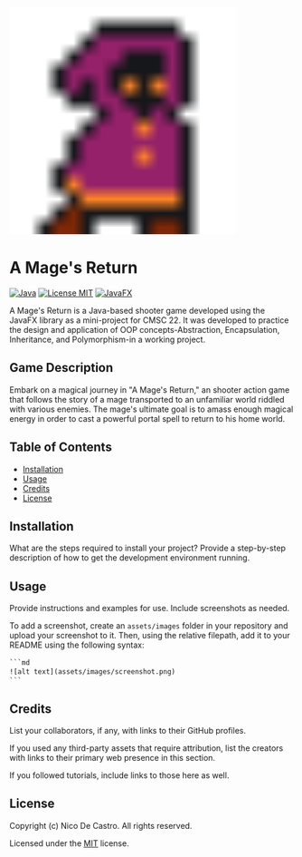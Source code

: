 <img src="https://raw.githubusercontent.com/okkinn/A-Mages-Return/main/src/Idle2.png" width="400" />


# A Mage's Return

[![Java](https://img.shields.io/badge/java-20-orange)]()
[![License MIT](https://img.shields.io/badge/license-MIT-blue)](https://github.com/okkinn/A-Mages-Return/blob/main/LICENSE.txt)
[![JavaFX](https://img.shields.io/badge/javafx-20-orange)]()

A Mage's Return is a Java-based shooter game developed using the JavaFX library as a mini-project for CMSC 22. It was developed to practice the design and application of OOP concepts-Abstraction, Encapsulation, Inheritance, and Polymorphism-in a working project.

## Game Description

Embark on a magical journey in "A Mage's Return," an shooter action game that follows the story of a mage transported to an unfamiliar world riddled with various enemies. The mage's ultimate goal is to amass enough magical energy in order to cast a powerful portal spell to return to his home world.

## Table of Contents

- [Installation](#installation)
- [Usage](#usage)
- [Credits](#credits)
- [License](#license)

## Installation

What are the steps required to install your project? Provide a step-by-step description of how to get the development environment running.

## Usage

Provide instructions and examples for use. Include screenshots as needed.

To add a screenshot, create an `assets/images` folder in your repository and upload your screenshot to it. Then, using the relative filepath, add it to your README using the following syntax:

    ```md
    ![alt text](assets/images/screenshot.png)
    ```

## Credits

List your collaborators, if any, with links to their GitHub profiles.

If you used any third-party assets that require attribution, list the creators with links to their primary web presence in this section.

If you followed tutorials, include links to those here as well.

## License

Copyright (c) Nico De Castro. All rights reserved.

Licensed under the [MIT](LICENSE.txt) license.